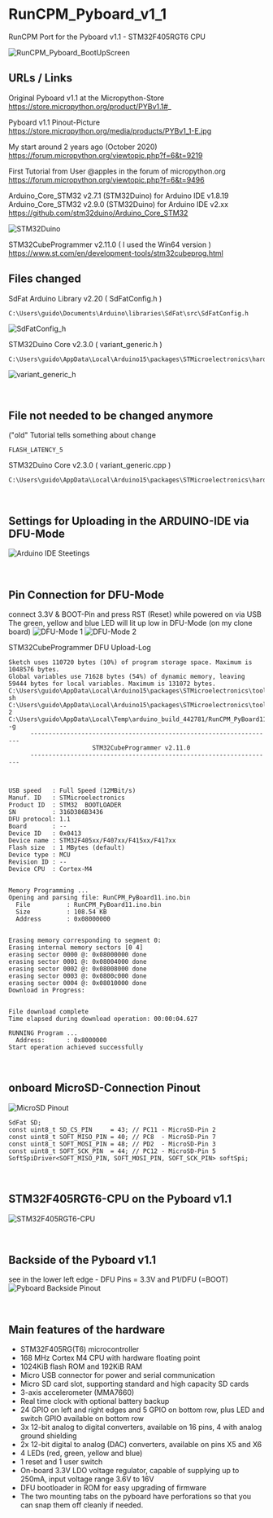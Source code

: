 # RunCPM_Pyboard_v1_1
RunCPM Port for the Pyboard v1.1 - STM32F405RGT6 CPU

![RunCPM_Pyboard_BootUpScreen](https://github.com/guidol70/RunCPM_Pyboard_v1_1/raw/main/pictures/RunCPM_v6_7_Pyboard_v1_1.jpg?raw=true)

## URLs / Links

Original Pyboard v1.1 at the Micropython-Store<br>
https://store.micropython.org/product/PYBv1.1#_

Pyboard v1.1 Pinout-Picture<br>
https://store.micropython.org/media/products/PYBv1_1-E.jpg

My start around 2 years ago (October 2020)<br>
https://forum.micropython.org/viewtopic.php?f=6&t=9219

First Tutorial from User @apples in the forum of micropython.org<br>
https://forum.micropython.org/viewtopic.php?f=6&t=9496

Arduino_Core_STM32 v2.7.1 (STM32Duino) for Arduino IDE v1.8.19<br>
Arduino_Core_STM32 v2.9.0 (STM32Duino) for Arduino IDE v2.xx<br>
https://github.com/stm32duino/Arduino_Core_STM32

![STM32Duino](https://github.com/guidol70/RunCPM_Pyboard_v1_1/raw/main/pictures/BoardsManager_STM32Duino.jpg?raw=true)

STM32CubeProgrammer v2.11.0 ( I used the Win64 version )<br>
https://www.st.com/en/development-tools/stm32cubeprog.html
<br>

## Files changed

SdFat Arduino Library v2.20 ( SdFatConfig.h )
```
C:\Users\guido\Documents\Arduino\libraries\SdFat\src\SdFatConfig.h
```
![SdFatConfig_h](https://github.com/guidol70/RunCPM_Pyboard_v1_1/raw/main/pictures/SdFatConfig_h_changes.jpg?raw=true)

STM32Duino Core v2.3.0 ( variant_generic.h )
```
C:\Users\guido\AppData\Local\Arduino15\packages\STMicroelectronics\hardware\stm32\2.3.0\variants\STM32F4xx\F405RGT_F415RGT\variant_generic.h
```
![variant_generic_h](https://github.com/guidol70/RunCPM_Pyboard_v1_1/raw/main/pictures/variant_generic_h_changes.jpg?raw=true)

<br>

## File not needed to be changed anymore

("old" Tutorial tells something about change 
```
FLASH_LATENCY_5
```

STM32Duino Core v2.3.0 ( variant_generic.cpp )
```
C:\Users\guido\AppData\Local\Arduino15\packages\STMicroelectronics\hardware\stm32\2.3.0\variants\STM32F4xx\F405RGT_F415RGT\variant_generic.cpp
```

<br>

## Settings for Uploading in the ARDUINO-IDE via DFU-Mode

![Arduino IDE Steetings](https://github.com/guidol70/RunCPM_Pyboard_v1_1/raw/main/pictures/RunCPM_STM32_Pyboard_settings.jpg?raw=true)

<br>

## Pin Connection for DFU-Mode 

connect 3.3V & BOOT-Pin and press RST (Reset) while powered on via USB<br>
The green, yellow and blue LED will lit up low in DFU-Mode (on my clone board)
![DFU-Mode 1](https://github.com/guidol70/RunCPM_Pyboard_v1_1/raw/main/pictures/Pyboard_v1_1_DFU_FullBoard.jpg?raw=true)
![DFU-Mode 2](https://github.com/guidol70/RunCPM_Pyboard_v1_1/raw/main/pictures/Pyboard_v1_1_DFU.jpg?raw=true)

STM32CubeProgrammer DFU Upload-Log
```
Sketch uses 110720 bytes (10%) of program storage space. Maximum is 1048576 bytes.
Global variables use 71628 bytes (54%) of dynamic memory, leaving 59444 bytes for local variables. Maximum is 131072 bytes.
C:\Users\guido\AppData\Local\Arduino15\packages\STMicroelectronics\tools\STM32Tools\2.1.1/win/busybox.exe sh C:\Users\guido\AppData\Local\Arduino15\packages\STMicroelectronics\tools\STM32Tools\2.1.1/stm32CubeProg.sh 2 C:\Users\guido\AppData\Local\Temp\arduino_build_442781/RunCPM_PyBoard11.ino.bin -g 
      -------------------------------------------------------------------
                       STM32CubeProgrammer v2.11.0                  
      -------------------------------------------------------------------



USB speed   : Full Speed (12MBit/s)
Manuf. ID   : STMicroelectronics
Product ID  : STM32  BOOTLOADER
SN          : 316D386B3436
DFU protocol: 1.1
Board       : --
Device ID   : 0x0413
Device name : STM32F405xx/F407xx/F415xx/F417xx
Flash size  : 1 MBytes (default)
Device type : MCU
Revision ID : --  
Device CPU  : Cortex-M4


Memory Programming ...
Opening and parsing file: RunCPM_PyBoard11.ino.bin
  File          : RunCPM_PyBoard11.ino.bin
  Size          : 108.54 KB 
  Address       : 0x08000000 


Erasing memory corresponding to segment 0:
Erasing internal memory sectors [0 4]
erasing sector 0000 @: 0x08000000 done
erasing sector 0001 @: 0x08004000 done
erasing sector 0002 @: 0x08008000 done
erasing sector 0003 @: 0x0800c000 done
erasing sector 0004 @: 0x08010000 done
Download in Progress:


File download complete
Time elapsed during download operation: 00:00:04.627

RUNNING Program ... 
  Address:      : 0x8000000
Start operation achieved successfully
```

<br>

## onboard MicroSD-Connection Pinout
![MicroSD Pinout](https://github.com/guidol70/RunCPM_Pyboard_v1_1/raw/main/pictures/Pyboard_MicroSD.jpg?raw=true)

```
SdFat SD;
const uint8_t SD_CS_PIN     = 43; // PC11 - MicroSD-Pin 2
const uint8_t SOFT_MISO_PIN = 40; // PC8  - MicroSD-Pin 7
const uint8_t SOFT_MOSI_PIN = 48; // PD2  - MicroSD-Pin 3
const uint8_t SOFT_SCK_PIN  = 44; // PC12 - MicroSD-Pin 5
SoftSpiDriver<SOFT_MISO_PIN, SOFT_MOSI_PIN, SOFT_SCK_PIN> softSpi;
```

<br>

## STM32F405RGT6-CPU on the Pyboard v1.1

![STM32F405RGT6-CPU](https://github.com/guidol70/RunCPM_Pyboard_v1_1/raw/main/pictures/STM32F405RGT6_CPU.jpg?raw=true)

<br>

## Backside of the Pyboard v1.1

see in the lower left edge - DFU Pins = 3.3V and P1/DFU (=BOOT)
![Pyboard Backside Pinout](https://github.com/guidol70/RunCPM_Pyboard_v1_1/raw/main/pictures/Pyboard_v1_1_Back.jpg?raw=true)

<br>

## Main features of the hardware

- STM32F405RG(T6) microcontroller<br>
- 168 MHz Cortex M4 CPU with hardware floating point<br>
- 1024KiB flash ROM and 192KiB RAM<br>
- Micro USB connector for power and serial communication<br>
- Micro SD card slot, supporting standard and high capacity SD cards<br>
- 3-axis accelerometer (MMA7660)<br>
- Real time clock with optional battery backup<br>
- 24 GPIO on left and right edges and 5 GPIO on bottom row, plus LED and switch GPIO available on bottom row<br>
- 3x 12-bit analog to digital converters, available on 16 pins, 4 with analog ground shielding<br>
- 2x 12-bit digital to analog (DAC) converters, available on pins X5 and X6<br>
- 4 LEDs (red, green, yellow and blue)<br>
- 1 reset and 1 user switch<br>
- On-board 3.3V LDO voltage regulator, capable of supplying up to 250mA, input voltage range 3.6V to 16V<br>
- DFU bootloader in ROM for easy upgrading of firmware<br>
- The two mounting tabs on the pyboard have perforations so that you can snap them off cleanly if needed.<br>
